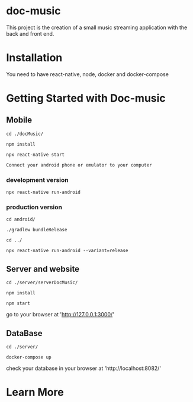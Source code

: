 # doc-music

This project is the creation of a small music streaming application with the back and front end.

# Installation

You need to have react-native, node, docker and docker-compose

# Getting Started with Doc-music

## Mobile

    cd ./docMusic/

    npm install

    npx react-native start

    Connect your android phone or emulator to your computer

### development version

    npx react-native run-android

### production version

    cd android/

    ./gradlew bundleRelease

    cd ../

    npx react-native run-android --variant=release


## Server and website

    cd ./server/serverDocMusic/

    npm install

    npm start

go to your browser at 'http://127.0.0.1:3000/'

## DataBase

    cd ./server/

    docker-compose up

check your database in your browser at 'http://localhost:8082/'


# Learn More